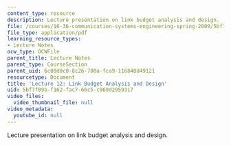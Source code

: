 ```yaml
---
content_type: resource
description: Lecture presentation on link budget analysis and design.
file: /courses/16-36-communication-systems-engineering-spring-2009/5bf7f09bf162fac766c5c969d2959317_MIT16_36s09_lec12.pdf
file_type: application/pdf
learning_resource_types:
- Lecture Notes
ocw_type: OCWFile
parent_title: Lecture Notes
parent_type: CourseSection
parent_uid: 6c00d0c0-8c26-700a-fca9-116840d49121
resourcetype: Document
title: 'Lecture 12: Link Budget Analysis and Design'
uid: 5bf7f09b-f162-fac7-66c5-c969d2959317
video_files:
  video_thumbnail_file: null
video_metadata:
  youtube_id: null
---
```

Lecture presentation on link budget analysis and design.

